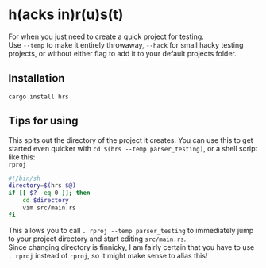 # h(acks in)r(u)s(t)
For when you just need to create a quick project for testing.  
Use `--temp` to make it entirely throwaway, `--hack` for small hacky testing projects, or without either flag to add it to your default projects folder.

## Installation
`cargo install hrs`

## Tips for using
This spits out the directory of the project it creates. You can use this to get started even quicker with `cd $(hrs --temp parser_testing)`, or a shell script like this:  
`rproj`
```sh
#!/bin/sh
directory=$(hrs $@)
if [[ $? -eq 0 ]]; then
    cd $directory
    vim src/main.rs
fi
```
This allows you to call `. rproj --temp parser_testing` to immediately jump to your project directory and start editing `src/main.rs`.  
Since changing directory is finnicky, I am fairly certain that you have to use `. rproj` instead of `rproj`, so it might make sense to alias this!
